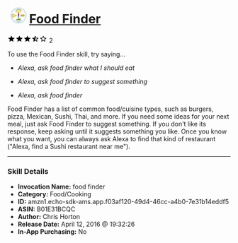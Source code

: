 # &nbsp;<img src="skill_icon" alt="Food Finder icon" width="36"> [Food Finder](http://alexa.amazon.com/#skills/amzn1.echo-sdk-ams.app.f03af120-49d4-46cc-a4b0-7e31b14eddf5)
![3.5 stars](../../images/ic_star_black_18dp_1x.png)![3.5 stars](../../images/ic_star_black_18dp_1x.png)![3.5 stars](../../images/ic_star_black_18dp_1x.png)![3.5 stars](../../images/ic_star_half_black_18dp_1x.png)![3.5 stars](../../images/ic_star_border_black_18dp_1x.png) 2

To use the Food Finder skill, try saying...

* *Alexa, ask food finder what I should eat*

* *Alexa, ask food finder to suggest something*

* *Alexa, ask food finder*

Food Finder has a list of common food/cuisine types, such as burgers, pizza, Mexican, Sushi, Thai, and more.  If you need some ideas for your next meal, just ask Food Finder to suggest something.  If you don't like its response, keep asking until it suggests something you like.  Once you know what you want, you can always ask Alexa to find that kind of restaurant ("Alexa, find a Sushi restaurant near me").

***

### Skill Details

* **Invocation Name:** food finder
* **Category:** Food/Cooking
* **ID:** amzn1.echo-sdk-ams.app.f03af120-49d4-46cc-a4b0-7e31b14eddf5
* **ASIN:** B01E31BCQC
* **Author:** Chris Horton
* **Release Date:** April 12, 2016 @ 19:32:26
* **In-App Purchasing:** No
